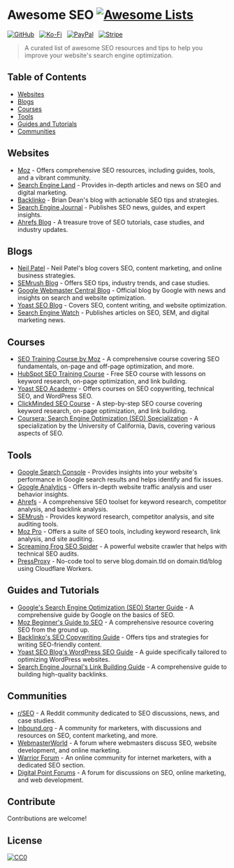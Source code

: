 # Awesome SEO [![Awesome Lists](https://srv-cdn.himpfen.io/badges/awesome-lists/awesomelists-flat.svg)](https://github.com/brandonhimpfen/awesome)

[![GitHub](https://srv-cdn.himpfen.io/badges/github/github-flat.svg)](https://github.com/sponsors/brandonhimpfen/) &nbsp; [![Ko-Fi](https://srv-cdn.himpfen.io/badges/kofi/kofi-flat.svg)](https://ko-fi.com/brandonhimpfen) &nbsp; [![PayPal](https://srv-cdn.himpfen.io/badges/paypal/paypal-flat.svg)](https://paypal.me/brandonhimpfen) &nbsp; [![Stripe](https://srv-cdn.himpfen.io/badges/stripe/stripe-flat.svg)](https://tinyurl.com/e8ymxdw3)

> A curated list of awesome SEO resources and tips to help you improve your website's search engine optimization.

## Table of Contents
- [Websites](#websites)
- [Blogs](#blogs)
- [Courses](#courses)
- [Tools](#tools)
- [Guides and Tutorials](#guides-and-tutorials)
- [Communities](#communities)

## Websites
- [Moz](https://moz.com/) - Offers comprehensive SEO resources, including guides, tools, and a vibrant community.
- [Search Engine Land](https://searchengineland.com/) - Provides in-depth articles and news on SEO and digital marketing.
- [Backlinko](https://backlinko.com/blog) - Brian Dean's blog with actionable SEO tips and strategies.
- [Search Engine Journal](https://www.searchenginejournal.com/) - Publishes SEO news, guides, and expert insights.
- [Ahrefs Blog](https://ahrefs.com/blog) - A treasure trove of SEO tutorials, case studies, and industry updates.

## Blogs
- [Neil Patel](https://neilpatel.com/blog/) - Neil Patel's blog covers SEO, content marketing, and online business strategies.
- [SEMrush Blog](https://www.semrush.com/blog/) - Offers SEO tips, industry trends, and case studies.
- [Google Webmaster Central Blog](https://webmasters.googleblog.com/) - Official blog by Google with news and insights on search and website optimization.
- [Yoast SEO Blog](https://yoast.com/seo-blog/) - Covers SEO, content writing, and website optimization.
- [Search Engine Watch](https://www.searchenginewatch.com/) - Publishes articles on SEO, SEM, and digital marketing news.

## Courses
- [SEO Training Course by Moz](https://moz.com/training/seo) - A comprehensive course covering SEO fundamentals, on-page and off-page optimization, and more.
- [HubSpot SEO Training Course](https://academy.hubspot.com/courses/seo-training) - Free SEO course with lessons on keyword research, on-page optimization, and link building.
- [Yoast SEO Academy](https://yoast.com/academy/) - Offers courses on SEO copywriting, technical SEO, and WordPress SEO.
- [ClickMinded SEO Course](https://www.clickminded.com/seo-course/) - A step-by-step SEO course covering keyword research, on-page optimization, and link building.
- [Coursera: Search Engine Optimization (SEO) Specialization](https://www.coursera.org/specializations/seo) - A specialization by the University of California, Davis, covering various aspects of SEO.

## Tools
- [Google Search Console](https://search.google.com/search-console) - Provides insights into your website's performance in Google search results and helps identify and fix issues.
- [Google Analytics](https://analytics.google.com/) - Offers in-depth website traffic analysis and user behavior insights.
- [Ahrefs](https://ahrefs.com/) - A comprehensive SEO toolset for keyword research, competitor analysis, and backlink analysis.
- [SEMrush](https://www.semrush.com/) - Provides keyword research, competitor analysis, and site auditing tools.
- [Moz Pro](https://moz.com/products/pro) - Offers a suite of SEO tools, including keyword research, link analysis, and site auditing.
- [Screaming Frog SEO Spider](https://www.screamingfrog.co.uk/seo-spider/) - A powerful website crawler that helps with technical SEO audits.
- [PressProxy](https://pressproxy.io/) - No-code tool to serve blog.domain.tld on domain.tld/blog using Cloudflare Workers. 

## Guides and Tutorials
- [Google's Search Engine Optimization (SEO) Starter Guide](https://support.google.com/webmasters/answer/7451184) - A comprehensive guide by Google on the basics of SEO.
- [Moz Beginner's Guide to SEO](https://moz.com/beginners-guide-to-seo) - A comprehensive resource covering SEO from the ground up.
- [Backlinko's SEO Copywriting Guide](https://backlinko.com/seo-copywriting) - Offers tips and strategies for writing SEO-friendly content.
- [Yoast SEO Blog's WordPress SEO Guide](https://yoast.com/wordpress-seo/) - A guide specifically tailored to optimizing WordPress websites.
- [Search Engine Journal's Link Building Guide](https://www.searchenginejournal.com/link-building-guide/) - A comprehensive guide to building high-quality backlinks.

## Communities
- [r/SEO](https://www.reddit.com/r/SEO/) - A Reddit community dedicated to SEO discussions, news, and case studies.
- [Inbound.org](https://inbound.org/) - A community for marketers, with discussions and resources on SEO, content marketing, and more.
- [WebmasterWorld](https://www.webmasterworld.com/) - A forum where webmasters discuss SEO, website development, and online marketing.
- [Warrior Forum](https://www.warriorforum.com/) - An online community for internet marketers, with a dedicated SEO section.
- [Digital Point Forums](https://www.digitalpoint.com/) - A forum for discussions on SEO, online marketing, and web development.

## Contribute

Contributions are welcome!

## License

[![CC0](https://mirrors.creativecommons.org/presskit/buttons/88x31/svg/by-sa.svg)](http://creativecommons.org/licenses/by-sa/4.0/)
